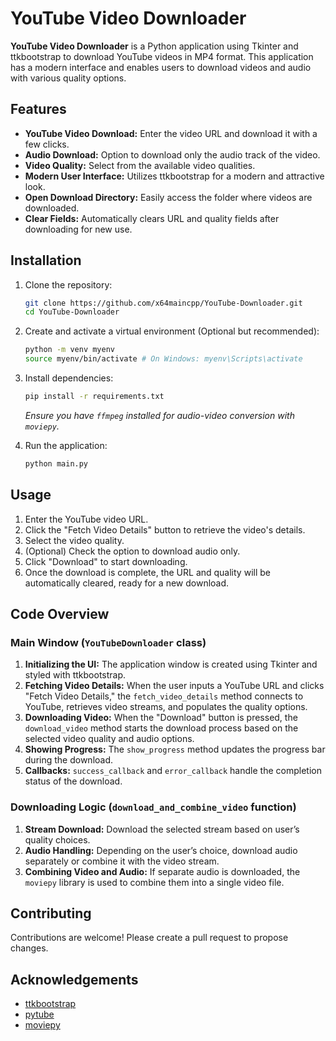 # YouTube Video Downloader

**YouTube Video Downloader** is a Python application using Tkinter and ttkbootstrap to download YouTube videos in MP4 format. This application has a modern interface and enables users to download videos and audio with various quality options.

## Features

- **YouTube Video Download:** Enter the video URL and download it with a few clicks.
- **Audio Download:** Option to download only the audio track of the video.
- **Video Quality:** Select from the available video qualities.
- **Modern User Interface:** Utilizes ttkbootstrap for a modern and attractive look.
- **Open Download Directory:** Easily access the folder where videos are downloaded.
- **Clear Fields:** Automatically clears URL and quality fields after downloading for new use.

## Installation

1. Clone the repository:
   ```sh
   git clone https://github.com/x64maincpp/YouTube-Downloader.git
   cd YouTube-Downloader
   ```

2. Create and activate a virtual environment (Optional but recommended):
   ```sh
   python -m venv myenv
   source myenv/bin/activate # On Windows: myenv\Scripts\activate
   ```

3. Install dependencies:
   ```sh
   pip install -r requirements.txt
   ```

   *Ensure you have `ffmpeg` installed for audio-video conversion with `moviepy`.*

4. Run the application:
   ```sh
   python main.py
   ```

## Usage

1. Enter the YouTube video URL.
2. Click the "Fetch Video Details" button to retrieve the video's details.
3. Select the video quality.
4. (Optional) Check the option to download audio only.
5. Click "Download" to start downloading.
6. Once the download is complete, the URL and quality will be automatically cleared, ready for a new download.

## Code Overview

### Main Window (`YouTubeDownloader` class)

1. **Initializing the UI:** The application window is created using Tkinter and styled with ttkbootstrap. 
2. **Fetching Video Details:** When the user inputs a YouTube URL and clicks "Fetch Video Details," the `fetch_video_details` method connects to YouTube, retrieves video streams, and populates the quality options.
3. **Downloading Video:** When the "Download" button is pressed, the `download_video` method starts the download process based on the selected video quality and audio options.
4. **Showing Progress:** The `show_progress` method updates the progress bar during the download.
5. **Callbacks:** `success_callback` and `error_callback` handle the completion status of the download.

### Downloading Logic (`download_and_combine_video` function)

1. **Stream Download:** Download the selected stream based on user’s quality choices.
2. **Audio Handling:** Depending on the user’s choice, download audio separately or combine it with the video stream.
3. **Combining Video and Audio:** If separate audio is downloaded, the `moviepy` library is used to combine them into a single video file.

## Contributing

Contributions are welcome! Please create a pull request to propose changes.

## Acknowledgements

- [ttkbootstrap](https://github.com/israel-dryer/ttkbootstrap)
- [pytube](https://github.com/pytube/pytube)
- [moviepy](https://github.com/Zulko/moviepy)
